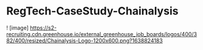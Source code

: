 # RegTech-CaseStudy-Chainalysis
! [image] https://s2-recruiting.cdn.greenhouse.io/external_greenhouse_job_boards/logos/400/382/400/resized/Chainalysis-Logo-1200x600.png?1638824183
